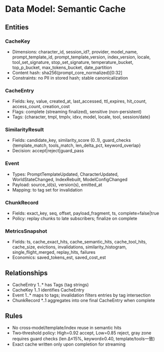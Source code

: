 # Data Model: Semantic Cache

## Entities

### CacheKey
- Dimensions: character_id, session_id?, provider, model_name, prompt_template_id, prompt_template_version, index_version, locale, tool_set_signature, stop_set_signature, temperature_bucket, top_p_bucket, max_tokens_bucket, date_partition
- Content hash: sha256(prompt_core_normalized)[0:32]
- Constraints: no PII in stored hash; stable canonicalization

### CacheEntry
- Fields: key, value, created_at, last_accessed, ttl_expires, hit_count, access_count, creation_cost
- Flags: complete (streaming finalized), sensitive (non-persistent)
- Tags: {character, tmpl, tmplv, idxv, model, locale, tool, session/date}

### SimilarityResult
- Fields: candidate_key, similarity_score (0..1), guard_checks {template_match, tools_match, len_delta_pct, keyword_overlap}
- Decision: accept|reject|guard_pass

### Event
- Types: PromptTemplateUpdated, CharacterUpdated, WorldStateChanged, IndexRebuilt, ModelConfigChanged
- Payload: source_id(s), version(s), emitted_at
- Mapping: to tag set for invalidation

### ChunkRecord
- Fields: exact_key, seq, offset, payload_fragment, ts, complete=false|true
- Policy: replay chunks to late subscribers; finalize on complete

### MetricsSnapshot
- Fields: ts, cache_exact_hits, cache_semantic_hits, cache_tool_hits, cache_size, evictions, invalidations, similarity_histogram, single_flight_merged, replay_hits, failures
- Economics: saved_tokens_est, saved_cost_est

## Relationships
- CacheEntry 1..* has Tags (tag strings)
- CacheKey 1..1 identifies CacheEntry
- Event 1..* maps to tags; invalidation filters entries by tag intersection
- ChunkRecord *..1 aggregates into one final CacheEntry when complete

## Rules
- No cross‑model/template/index reuse in semantic hits
- Two‑threshold policy: High=0.92 accept, Low=0.85 reject, gray zone requires guard checks (len Δ≤15%, keyword≥0.40, template/tools一致)
- Exact cache written only upon completion for streaming
